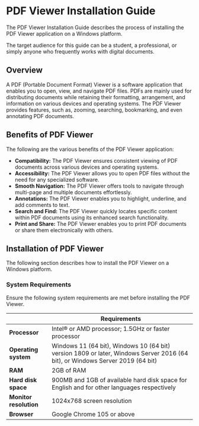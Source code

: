 # PDF Viewer Installation Guide 

The PDF Viewer Installation Guide describes the process of installing the PDF Viewer application on a Windows platform.

The target audience for this guide can be a student, a professional, or simply anyone who frequently works with digital documents.

## Overview

A PDF (Portable Document Format) Viewer is a software application that enables you to open, view, and navigate PDF files. 
PDFs are mainly used for distributing documents while retaining their formatting, arrangement, and information on various devices and operating systems.
The PDF Viewer provides features, such as, zooming, searching, bookmarking, and even annotating PDF documents.

## Benefits of PDF Viewer

The following are the various benefits of the PDF Viewer application:

- **Compatibility:** The PDF Viewer ensures consistent viewing of PDF documents across various devices and operating systems.
- **Accessibility:** The PDF Viewer allows you to open PDF files without the need for any specialized software.
- **Smooth Navigation:** The PDF Viewer offers tools to navigate through multi-page and multiple documents effortlessly.
- **Annotations:** The PDF Viewer enables you to highlight, underline, and add comments to text.
- **Search and Find:** The PDF Viewer quickly locates specific content within PDF documents using its enhanced search functionality.
- **Print and Share:** The PDF Viewer enables you to print PDF documents or share them electronically with others.

## Installation of PDF Viewer

The following section describes how to install the PDF Viewer on a Windows platform.

### System Requirements

Ensure the following system requirements are met before installing the PDF Viewer.

|    | Requirements |
|----|------|
| **Processor** | Intel® or AMD processor; 1.5GHz or faster processor |
| **Operating system** | Windows 11 (64 bit), Windows 10 (64 bit) version 1809 or later, Windows Server 2016 (64 bit), or Windows Server 2019 (64 bit) |
| **RAM** | 2GB of RAM |
| **Hard disk space** | 900MB and 1GB of available hard disk space for English and for other languages respectively |
| **Monitor resolution** | 1024x768 screen resolution |
| **Browser** | Google Chrome 105 or above | 
